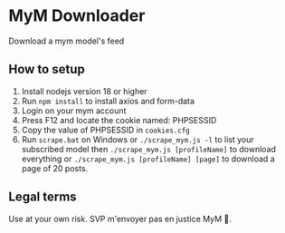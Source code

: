 # MyM Downloader
Download a mym model's feed

## How to setup
1) Install nodejs version 18 or higher
2) Run `npm install` to install axios and form-data
3) Login on your mym account
4) Press F12 and locate the cookie named: PHPSESSID
5) Copy the value of PHPSESSID in `cookies.cfg`
6) Run `scrape.bat` on Windows or `./scrape_mym.js -l` to list your subscribed model then `./scrape_mym.js [profileName]` to download everything or `./scrape_mym.js [profileName] [page]` to download a page of 20 posts.

## Legal terms
Use at your own risk.
SVP m'envoyer pas en justice MyM 🙏.